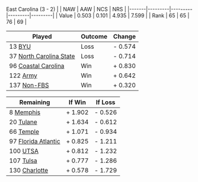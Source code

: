 East Carolina (3 - 2)
|       |   NAW   |   AAW   |   NCS   |   NRS   |
|-------|---------|---------|---------|---------|
| Value |   0.503 |   0.101 |   4.935 |   7.599 |
| Rank  |      65 |      65 |      76 |      69 |

| Played                    | Outcome    |  Change  |
|---------------------------|------------|----------|
|  13 [BYU                   ](BYU.md)| Loss       | -  0.574 |
|  37 [North Carolina State  ](NorthCarolinaState.md)| Loss       | -  0.714 |
|  96 [Coastal Carolina      ](CoastalCarolina.md)| Win        | +  0.830 |
| 122 [Army                  ](Army.md)| Win        | +  0.642 |
| 137 [Non-FBS               ](NonFBS.md)| Win        | +  0.320 |

| Remaining                 |  If Win  |  If Loss |
|---------------------------|----------|----------|
|   8 [Memphis               ](Memphis.md)| +  1.902 | -  0.526 |
|  20 [Tulane                ](Tulane.md)| +  1.634 | -  0.612 |
|  66 [Temple                ](Temple.md)| +  1.071 | -  0.934 |
|  97 [Florida Atlantic      ](FloridaAtlantic.md)| +  0.825 | -  1.211 |
| 100 [UTSA                  ](UTSA.md)| +  0.812 | -  1.232 |
| 107 [Tulsa                 ](Tulsa.md)| +  0.777 | -  1.286 |
| 130 [Charlotte             ](Charlotte.md)| +  0.578 | -  1.729 |

